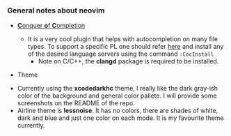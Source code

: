 ### General notes about neovim
* [**C**onquer **o**f **C**ompletion](https://github.com/neoclide/coc.nvim)
    - It is a very cool plugin that helps with autocompletion on many file types. To support a specific PL one should refer [here](https://github.com/neoclide/coc.nvim/wiki/Using-coc-extensions) and install any of the desired language servers using the command `:CocInstall`
        - Note on C/C++, the **clangd** package is required to be installed.

* Theme
- Currently using the **xcodedarkhc** theme, I really like the dark gray-ish color of the background and general color pallete. I will provide some screenshots on the README of the repo.
- Airline theme is **lessnoise**. It has no colors, there are shades of white, dark and blue and just one color on each mode. It is my favourite theme currently.
